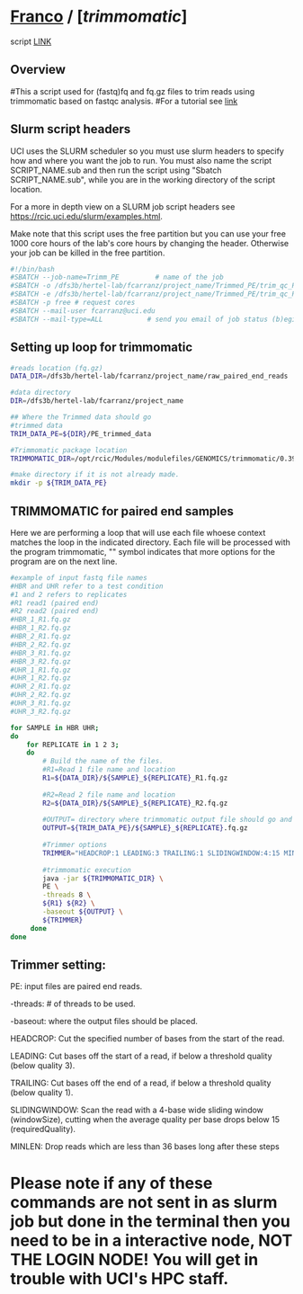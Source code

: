 # [Franco](https://github.com/altsplicer) / [***trimmomatic***]

script [LINK](https://github.com/Altsplicer/Trimmomatic_script/blob/main/bash/Trim_script.sub)

## Overview
#This a script used for (fastq)fq and fq.gz files to trim reads using trimmomatic based on fastqc analysis.
#For a tutorial see [link](https://bioinformatics-core-shared-training.github.io/Bulk_RNAseq_Course_2021/Markdowns/S3_Trimming_Reads.html)

## Slurm script headers
UCI uses the SLURM scheduler so you must use slurm headers to specify how and where you want the job to run. 
You must also name the script SCRIPT_NAME.sub and then run the script using "Sbatch SCRIPT_NAME.sub", while you are in the working directory of the script location.

For a more in depth view on a SLURM job script headers see https://rcic.uci.edu/slurm/examples.html.

Make note that this script uses the free partition but you can use your free 1000 core hours of the lab's core hours by changing the header.
Otherwise your job can be killed in the free partition.
``` bash
#!/bin/bash
#SBATCH --job-name=Trimm_PE         # name of the job
#SBATCH -o /dfs3b/hertel-lab/fcarranz/project_name/Trimmed_PE/trim_qc_PE.out   # contains what would normally be printed to stdout
#SBATCH -e /dfs3b/hertel-lab/fcarranz/project_name/Trimmed_PE/trim_qc_PE.err   # file name to print standard error messages to. 
#SBATCH -p free # request cores 
#SBATCH --mail-user fcarranz@uci.edu         
#SBATCH --mail-type=ALL           # send you email of job status (b)egin, (e)rror, (a)bort, (s)uspend
``` 



## Setting up loop for trimmomatic
``` bash
#reads location (fq.gz)
DATA_DIR=/dfs3b/hertel-lab/fcarranz/project_name/raw_paired_end_reads

#data directory
DIR=/dfs3b/hertel-lab/fcarranz/project_name

## Where the Trimmed data should go
#trimmed data
TRIM_DATA_PE=${DIR}/PE_trimmed_data

#Trimmomatic package location
TRIMMOMATIC_DIR=/opt/rcic/Modules/modulefiles/GENOMICS/trimmomatic/0.39/trimmomatic-0.39.jar 

#make directory if it is not already made.
mkdir -p ${TRIM_DATA_PE}
```
## TRIMMOMATIC for paired end samples

Here we are performing a loop that will use each file whoese context matches the loop in the indicated directory.
Each file will be processed with the program trimmomatic, "\" symbol indicates that more options for the program are on the next line.
``` bash
#example of input fastq file names
#HBR and UHR refer to a test condition
#1 and 2 refers to replicates 
#R1 read1 (paired end)
#R2 read2 (paired end)
#HBR_1_R1.fq.gz
#HBR_1_R2.fq.gz
#HBR_2_R1.fq.gz
#HBR_2_R2.fq.gz
#HBR_3_R1.fq.gz
#HBR_3_R2.fq.gz
#UHR_1_R1.fq.gz
#UHR_1_R2.fq.gz
#UHR_2_R1.fq.gz
#UHR_2_R2.fq.gz
#UHR_3_R1.fq.gz
#UHR_3_R2.fq.gz

for SAMPLE in HBR UHR;
do
    for REPLICATE in 1 2 3;
    do
        # Build the name of the files.
		#R1=Read 1 file name and location
        R1=${DATA_DIR}/${SAMPLE}_${REPLICATE}_R1.fq.gz
		
		#R2=Read 2 file name and location
        R2=${DATA_DIR}/${SAMPLE}_${REPLICATE}_R2.fq.gz
		
		#OUTPUT= directory where trimmomatic output file should go and be named
        OUTPUT=${TRIM_DATA_PE}/${SAMPLE}_${REPLICATE}.fq.gz
		
		#Trimmer options
        TRIMMER="HEADCROP:1 LEADING:3 TRAILING:1 SLIDINGWINDOW:4:15 MINLEN:36"
        
		#trimmomatic execution
        java -jar ${TRIMMOMATIC_DIR} \
        PE \
        -threads 8 \
        ${R1} ${R2} \
        -baseout ${OUTPUT} \
        ${TRIMMER} 
     done
done
```
## Trimmer setting:
PE: input files are paired end reads.

-threads: # of threads to be used.

-baseout: where the output files should be placed.

HEADCROP: Cut the specified number of bases from the start of the read.

LEADING: Cut bases off the start of a read, if below a threshold quality (below quality 3).

TRAILING: Cut bases off the end of a read, if below a threshold quality (below quality 1).

SLIDINGWINDOW: Scan the read with a 4-base wide sliding window (windowSize), cutting when the average quality per base drops below 15 (requiredQuality).

MINLEN: Drop reads which are less than 36 bases long after these steps

# Please note if any of these commands are not sent in as slurm job but done in the terminal then you need to be in a interactive node, NOT THE LOGIN NODE! You will get in trouble with UCI's HPC staff. 
